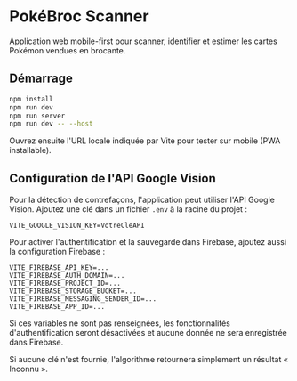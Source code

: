 # PokéBroc Scanner

Application web mobile-first pour scanner, identifier et estimer les cartes Pokémon vendues en brocante.

## Démarrage

```bash
npm install
npm run dev
npm run server
npm run dev -- --host
```

Ouvrez ensuite l'URL locale indiquée par Vite pour tester sur mobile (PWA installable).

## Configuration de l'API Google Vision

Pour la détection de contrefaçons, l'application peut utiliser l'API Google Vision.
Ajoutez une clé dans un fichier `.env` à la racine du projet :

```env
VITE_GOOGLE_VISION_KEY=VotreCleAPI
```

Pour activer l'authentification et la sauvegarde dans Firebase, ajoutez aussi la
configuration Firebase :

```env
VITE_FIREBASE_API_KEY=...
VITE_FIREBASE_AUTH_DOMAIN=...
VITE_FIREBASE_PROJECT_ID=...
VITE_FIREBASE_STORAGE_BUCKET=...
VITE_FIREBASE_MESSAGING_SENDER_ID=...
VITE_FIREBASE_APP_ID=...
```

Si ces variables ne sont pas renseignées, les fonctionnalités d'authentification
seront désactivées et aucune donnée ne sera enregistrée dans Firebase.

Si aucune clé n'est fournie, l'algorithme retournera simplement un résultat « Inconnu ».
